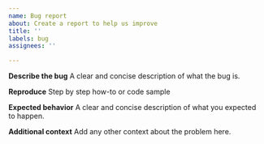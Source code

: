 ```yaml
---
name: Bug report
about: Create a report to help us improve
title: ''
labels: bug
assignees: ''

---
```


**Describe the bug**
A clear and concise description of what the bug is.

**Reproduce**
Step by step how-to or code sample

**Expected behavior**
A clear and concise description of what you expected to happen.

**Additional context**
Add any other context about the problem here.
